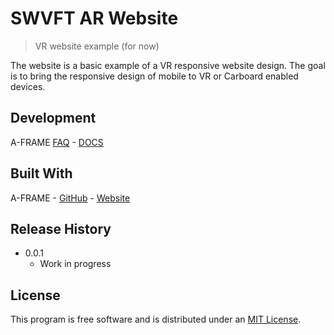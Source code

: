 # SWVFT AR Website
> VR website example (for now)

The website is a basic example of a VR responsive website design. The goal is to bring the responsive design of mobile to VR or Carboard enabled devices.


## Development

A-FRAME [FAQ](https://aframe.io/docs/0.5.0/introduction/faq.html) - [DOCS](https://aframe.io/docs/0.5.0/introduction/)

## Built With

A-FRAME - [GitHub](https://github.com/aframevr/aframe/) - [Website](https://aframe.io/)

## Release History

* 0.0.1
    * Work in progress

## License

This program is free software and is distributed under an [MIT License](LICENSE).
